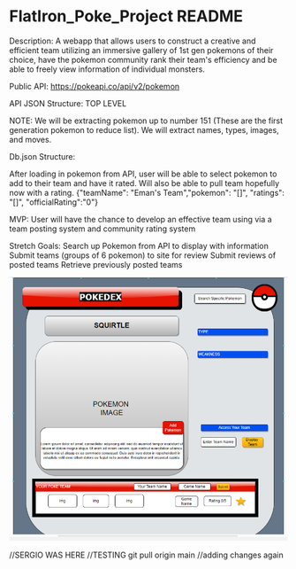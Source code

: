 # FlatIron_Poke_Project README

Description: A webapp that allows users to construct a creative and efficient team utilizing an immersive gallery of 1st gen pokemons of their choice, have the pokemon community rank their team's efficiency and be able to freely view information of individual monsters.

Public API: https://pokeapi.co/api/v2/pokemon

API JSON Structure: TOP LEVEL

<!-- {"count":1281,"next":"https://pokeapi.co/api/v2/pokemon?offset=20&limit=20","previous":null,"results":[{"name":"bulbasaur","url":"https://pokeapi.co/api/v2/pokemon/1/"},{"name":"ivysaur","url":"https://pokeapi.co/api/v2/pokemon/2/"},{"name":"venusaur","url":"https://pokeapi.co/api/v2/pokemon/3/"},{"name":"charmander","url":"https://pokeapi.co/api/v2/pokemon/4/"},{"name":"charmeleon","url":"https://pokeapi.co/api/v2/pokemon/5/"},{"name":"charizard","url":"https://pokeapi.co/api/v2/pokemon/6/"},{"name":"squirtle","url":"https://pokeapi.co/api/v2/pokemon/7/"},{"name":"wartortle","url":"https://pokeapi.co/api/v2/pokemon/8/"},{"name":"blastoise","url":"https://pokeapi.co/api/v2/pokemon/9/"},{"name":"caterpie","url":"https://pokeapi.co/api/v2/pokemon/10/"},{"name":"metapod","url":"https://pokeapi.co/api/v2/pokemon/11/"},{"name":"butterfree","url":"https://pokeapi.co/api/v2/pokemon/12/"},{"name":"weedle","url":"https://pokeapi.co/api/v2/pokemon/13/"},{"name":"kakuna","url":"https://pokeapi.co/api/v2/pokemon/14/"},{"name":"beedrill","url":"https://pokeapi.co/api/v2/pokemon/15/"},{"name":"pidgey","url":"https://pokeapi.co/api/v2/pokemon/16/"},{"name":"pidgeotto","url":"https://pokeapi.co/api/v2/pokemon/17/"},{"name":"pidgeot","url":"https://pokeapi.co/api/v2/pokemon/18/"},{"name":"rattata","url":"https://pokeapi.co/api/v2/pokemon/19/"},{"name":"raticate","url":"https://pokeapi.co/api/v2/pokemon/20/"}]} -->

NOTE: We will be extracting pokemon up to number 151 (These are the first generation pokemon to reduce list). We will extract names, types, images, and moves. 



Db.json Structure:

After loading in pokemon from API, user will be able to select pokemon to add to their team and have it rated. Will also be able to pull team hopefully now with a rating. 
 {"teamName": "Eman's Team","pokemon": "[]", "ratings": "[]", "officialRating":"0"}


MVP: User will have the chance to develop an effective team using via a team posting system and community rating system

Stretch Goals: 
Search up Pokemon from API to display with information
Submit teams (groups of 6 pokemon) to site for review
Submit reviews of posted teams
Retrieve previously posted teams


![wireframe](image.png)

//SERGIO WAS HERE
//TESTING git pull origin main
//adding changes again